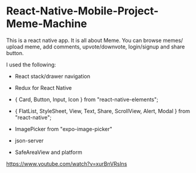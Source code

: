 # React-Native-Mobile-Project-Meme-Machine

This is a react native app. It is all about Meme. You can browse memes/ upload meme, add comments, upvote/downvote, login/signup and share button.

I used the following:

- React stack/drawer navigation

- Redux for React Native

- { Card, Button, Input, Icon } from "react-native-elements";

- { FlatList, StyleSheet, View, Text, Share, ScrollView, Alert, Modal } from "react-native";
- ImagePicker from "expo-image-picker"
- json-server
- SafeAreaView and platform



https://www.youtube.com/watch?v=xurBnVRslns




